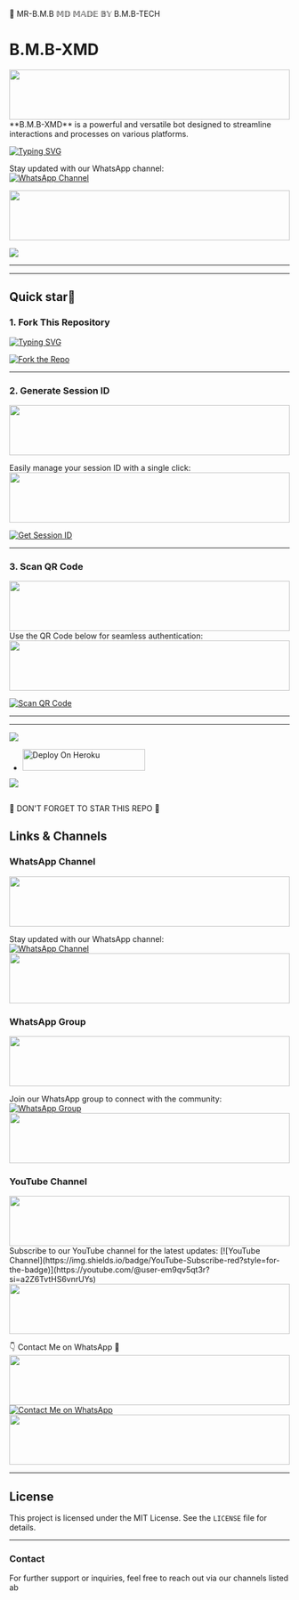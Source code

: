 
🙏 MR-B.M.B 𝕄𝔻 𝕄𝔸𝔻𝔼 𝔹𝕐 B.M.B-TECH
# B.M.B-XMD
</p>
 <img src="https://i.imgur.com/dBaSKWF.gif" height="90" width="100%">
**B.M.B-XMD** is a powerful and versatile bot designed to streamline interactions and processes on various platforms.

 [![Typing SVG](https://readme-typing-svg.herokuapp.com?font=Rockstar-ExtraBold&color=F01&lines=𓅓+𝐵.M.B+𝐼𝑆+𝑀𝑌+𝑂𝑊𝑁𝐸𝑅+𓅓)](https://git.io/typing-svg)

Stay updated with our WhatsApp channel:  
[![WhatsApp Channel](https://files.catbox.moe/lyd2y0.jpg)](https://whatsapp.com/channel/0029Vb04Mrx1Hspr17OD8x0p)



</p>
 <img src="https://i.imgur.com/dBaSKWF.gif" height="90" width="100%">

 <a href="https://github.com/DenverCoder1/readme-typing-svg"><img src="https://readme-typing-svg.herokuapp.com?font=Rockstar-ExtraBold&color=F33A6A&lines=𝐖𝐞𝐥𝐜𝐨𝐦𝐞+𝐓𝐨+𝙆𝙄𝙉𝙂╺+B.M.B+-+𝗕𝗢𝗧.;𝙿𝙾𝚆𝙴𝚁𝙳+𝙱𝚈:+𝐌𝐑+B.M.B+𝐓𝐄𝐀𝐌;ℂ𝕣𝕖𝕒𝕥𝕖𝕕+𝕓𝕪:+B.M.B.𝗧𝗘𝗖𝗛;𝐌𝐑:+☬𝔻𝔸ℝ𝕂༒B.M.B࿐;💕𝐩𝐨𝐰𝐞𝐫𝐟𝐮𝐥;😁𝐰𝐚+𝐛𝐨𝐭🌹.&heart;++;Self-taught+Back-Created+By,;Ibrahim+Adams+Am+The,;Best+Is+Bot+For+You+To,;Deploy..<3"></a>
 
---
---
## Quick star🌟
### 1. Fork This Repository  


 [![Typing SVG](https://readme-typing-svg.herokuapp.com?font=Rockstar-ExtraBold&color=F01&lines=𝐶𝐿𝐼𝐶𝐾+𝑇𝑂+𝐹𝑂𝑅𝐾+𝑇𝐻𝐸+𝑅𝐸𝑃𝑂)](https://git.io/typing-svg)

[![Fork the Repo](https://img.shields.io/badge/Fork%20Repo-GitHub-blue?style=for-the-badge)](https://github.com/bmbtz/B.M.B-MD)

---
### 2. Generate Session ID  
<img src="https://i.imgur.com/dBaSKWF.gif" height="90" width="100%">

Easily manage your session ID with a single click:  
<img src="https://i.imgur.com/dBaSKWF.gif" height="90" width="100%">

[![Get Session ID](https://img.shields.io/static/v1?label=Session%20ID&message=Generate&color=FF4500&style=for-the-badge&logo=firefox&logoColor=white)](https://bmb-tech-scan-e30bcb8bd096.herokuapp.com)

---
### 3. Scan QR Code  
<img src="https://i.imgur.com/dBaSKWF.gif" height="90" width="100%">
Use the QR Code below for seamless authentication: 
<img src="https://i.imgur.com/dBaSKWF.gif" height="90" width="100%">


[![Scan QR Code](https://img.shields.io/badge/QR%20Code-Scan-orange?style=for-the-badge)](#)

---
***

<a><img src='https://i.imgur.com/LyHic3i.gif'/></a>

</p>

- <a href="https://dashboard.heroku.com/new?template=https://github.com/bmb-1/B.M.B_TZ.git"><img title="Deploy On Heroku" src="https://img.shields.io/badge/DEPLOY ON HEROKU-h?color=yellow&style=for-the-badge&logo=dragon" width="220" height="38.45"/></a></p>


<a><img src='https://i.imgur.com/LyHic3i.gif'/></a>
</p>
   
##


🌟 DON'T FORGET TO STAR THIS REPO 🙏

## Links & Channels  

### WhatsApp Channel
<img src="https://i.imgur.com/dBaSKWF.gif" height="90" width="100%">

Stay updated with our WhatsApp channel:  
[![WhatsApp Channel](https://img.shields.io/badge/WhatsApp-Channel-green?style=for-the-badge)](https://whatsapp.com/channel/0029VawO6hgF6sn7k3SuVU3z)
<img src="https://i.imgur.com/dBaSKWF.gif" height="90" width="100%">

### WhatsApp Group
<img src="https://i.imgur.com/dBaSKWF.gif" height="90" width="100%">

Join our WhatsApp group to connect with the community:  
[![WhatsApp Group](https://img.shields.io/badge/Join%20WhatsApp-Group-teal?style=for-the-badge)](https://chat.whatsapp.com/GNP3fyNgBeOElKqQEsgcvo)
<img src="https://i.imgur.com/dBaSKWF.gif" height="90" width="100%">

### YouTube Channel
<img src="https://i.imgur.com/dBaSKWF.gif" height="90" width="100%">
Subscribe to our YouTube channel for the latest updates:  
[![YouTube Channel](https://img.shields.io/badge/YouTube-Subscribe-red?style=for-the-badge)](https://youtube.com/@user-em9qv5qt3r?si=a2Z6TvtHS6vnrUYs)
<img src="https://i.imgur.com/dBaSKWF.gif" height="90" width="100%">

👇 Contact Me on WhatsApp  🤝
<img src="https://i.imgur.com/dBaSKWF.gif" height="90" width="100%">
[![Contact Me on WhatsApp](https://img.shields.io/static/v1?label=Contact%20Me%20on%20WhatsApp&message=Message&color=25D366&style=for-the-badge&logo=whatsapp&logoColor=white)](https://wa.me/255741752020) 
<img src="https://i.imgur.com/dBaSKWF.gif" height="90" width="100%">


---

## License  
This project is licensed under the MIT License. See the `LICENSE` file for details.

---

### Contact  
For further support or inquiries, feel free to reach out via our channels listed ab
